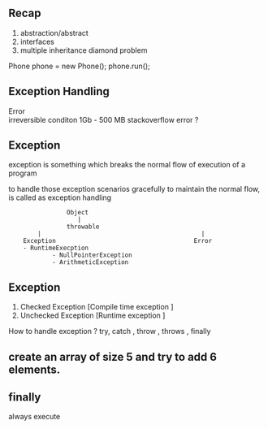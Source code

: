 ## Recap 

1. abstraction/abstract 
2. interfaces 
3. multiple inheritance 
diamond problem 


Phone phone = new Phone();
phone.run();

## Exception Handling 

Error      
irreversible conditon 
1Gb             - 500 MB 
stackoverflow error ? 


## Exception
exception is something which breaks the normal flow of execution of a program 

to handle those exception scenarios gracefully to maintain the normal flow, is called as
exception handling 



                    Object
                       | 
                    throwable 
            |                                            |
        Exception                                      Error
        - RuntimeExecption 
                - NullPointerException 
                - ArithmeticException 


## Exception 
1. Checked Exception [Compile time exception ]         
2. Unchecked Exception [Runtime exception ] 



How to handle exception ? 
try, catch , throw , throws , finally 


## create an array of size 5 and try to add 6 elements.

## finally 
always execute 












            

